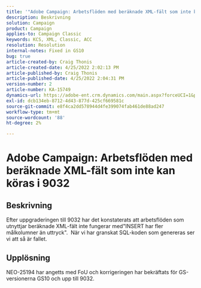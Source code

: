 ```yaml
---
title: '"Adobe Campaign: Arbetsflöden med beräknade XML-fält som inte kan köras i 9032'''
description: Beskrivning
solution: Campaign
product: Campaign
applies-to: Campaign Classic
keywords: KCS, XML, Classic, ACC
resolution: Resolution
internal-notes: Fixed in GS10
bug: true
article-created-by: Craig Thonis
article-created-date: 4/25/2022 2:02:13 PM
article-published-by: Craig Thonis
article-published-date: 4/25/2022 2:04:31 PM
version-number: 2
article-number: KA-15749
dynamics-url: https://adobe-ent.crm.dynamics.com/main.aspx?forceUCI=1&pagetype=entityrecord&etn=knowledgearticle&id=f47c8248-a0c4-ec11-a7b6-0022480a1ec2
exl-id: dcb134eb-8712-4d43-877d-425cf669581c
source-git-commit: e8f4ca2dd578944d4fe399074fab461de88ad247
workflow-type: tm+mt
source-wordcount: '88'
ht-degree: 2%

---
```


# Adobe Campaign: Arbetsflöden med beräknade XML-fält som inte kan köras i 9032

## Beskrivning


Efter uppgraderingen till 9032 har det konstaterats att arbetsflöden som utnyttjar beräknade XML-fält inte fungerar med&quot;INSERT har fler målkolumner än uttryck&quot;.  När vi har granskat SQL-koden som genereras ser vi att så är fallet.


## Upplösning


NEO-25194 har angetts med FoU och korrigeringen har bekräftats för GS-versionerna GS10 och upp till 9032.
